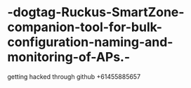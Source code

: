 # -dogtag-Ruckus-SmartZone-companion-tool-for-bulk-configuration-naming-and-monitoring-of-APs.-
getting hacked through github +61455885657
